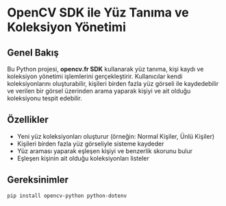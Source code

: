 # OpenCV SDK ile Yüz Tanıma ve Koleksiyon Yönetimi

## Genel Bakış
Bu Python projesi, **opencv.fr SDK** kullanarak yüz tanıma, kişi kaydı ve koleksiyon yönetimi işlemlerini gerçekleştirir. Kullanıcılar kendi koleksiyonlarını oluşturabilir, kişileri birden fazla yüz görseli ile kaydedebilir ve verilen bir görsel üzerinden arama yaparak kişiyi ve ait olduğu koleksiyonu tespit edebilir.

## Özellikler
- Yeni yüz koleksiyonları oluşturur (örneğin: Normal Kişiler, Ünlü Kişiler)
- Kişileri birden fazla yüz görseliyle sisteme kaydeder
- Yüz araması yaparak eşleşen kişiyi ve benzerlik skorunu bulur
- Eşleşen kişinin ait olduğu koleksiyonları listeler

## Gereksinimler
```bash
pip install opencv-python python-dotenv
